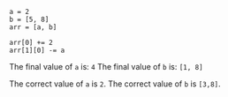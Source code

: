 ```
a = 2
b = [5, 8]
arr = [a, b]

arr[0] += 2
arr[1][0] -= a
```

The final value of `a` is: `4`
The final value of `b` is: `[1, 8]`

The correct value of `a` is `2`.
The correct value of `b` is `[3,8]`.
